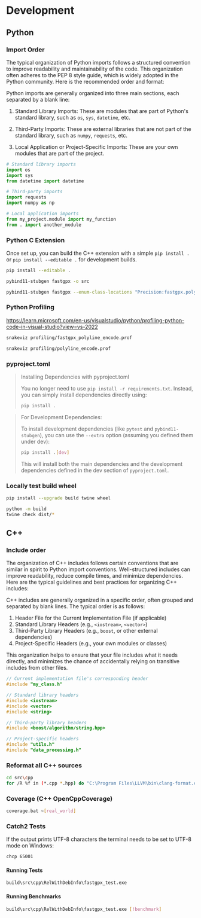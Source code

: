 # Development

## Python

### Import Order

The typical organization of Python imports follows a structured convention to improve readability and maintainability of the code. This organization often adheres to the PEP 8 style guide, which is widely adopted in the Python community. Here is the recommended order and format:

Python imports are generally organized into three main sections, each separated by a blank line:

1. Standard Library Imports: These are modules that are part of Python's standard library, such as `os`, `sys`, `datetime`, etc.

2. Third-Party Imports: These are external libraries that are not part of the standard library, such as `numpy`, `requests`, etc.

3. Local Application or Project-Specific Imports: These are your own modules that are part of the project.

```py
# Standard library imports
import os
import sys
from datetime import datetime

# Third-party imports
import requests
import numpy as np

# Local application imports
from my_project.module import my_function
from . import another_module
```


### Python C Extension

Once set up, you can build the C++ extension with a simple `pip install .` or `pip install --editable .` for development builds.

```sh
pip install --editable .
```

```sh
pybind11-stubgen fastgpx -o src

pybind11-stubgen fastgpx --enum-class-locations "Precision:fastgpx.polyline" -o src
```

### Python Profiling

https://learn.microsoft.com/en-us/visualstudio/python/profiling-python-code-in-visual-studio?view=vs-2022

```sh
snakeviz profiling/fastgpx_polyline_encode.prof
```

```sh
snakeviz profiling/polyline_encode.prof
```

### pyproject.toml

> Installing Dependencies with pyproject.toml
>
> You no longer need to use `pip install -r requirements.txt`. Instead, you can simply install dependencies directly using:
>
> ```sh
> pip install .
> ```

> For Development Dependencies:
>
> To install development dependencies (like `pytest` and `pybind11-stubgen`), you can use the `--extra` option (assuming you defined them under dev):
>
> ```sh
> pip install .[dev]
> ```
>
> This will install both the main dependencies and the development dependencies defined in the dev section of `pyproject.toml`.

### Locally test build wheel

```sh
pip install --upgrade build twine wheel
```

```sh
python -m build
twine check dist/*
```

## C++

### Include order

The organization of C++ includes follows certain conventions that are similar in spirit to Python import conventions. Well-structured includes can improve readability, reduce compile times, and minimize dependencies. Here are the typical guidelines and best practices for organizing C++ includes:

C++ includes are generally organized in a specific order, often grouped and separated by blank lines. The typical order is as follows:

1. Header File for the Current Implementation File (if applicable)
2. Standard Library Headers (e.g., `<iostream>`, `<vector>`)
3. Third-Party Library Headers (e.g., `boost`, or other external dependencies)
4. Project-Specific Headers (e.g., your own modules or classes)

This organization helps to ensure that your file includes what it needs directly, and minimizes the chance of accidentally relying on transitive includes from other files.

```cpp
// Current implementation file's corresponding header
#include "my_class.h"

// Standard library headers
#include <iostream>
#include <vector>
#include <string>

// Third-party library headers
#include <boost/algorithm/string.hpp>

// Project-specific headers
#include "utils.h"
#include "data_processing.h"
```

### Reformat all C++ sources

```sh
cd src\cpp
for /R %f in (*.cpp *.hpp) do "C:\Program Files\LLVM\bin\clang-format.exe" -i "%f"
```

### Coverage (C++ OpenCppCoverage)

```sh
coverage.bat ~[real_world]
```

### Catch2 Tests

If the output prints UTF-8 characters the terminal needs to be set to UTF-8 mode on Windows:

```sh
chcp 65001
```
#### Running Tests

```sh
build\src\cpp\RelWithDebInfo\fastgpx_test.exe
```

#### Running Benchmarks

```sh
build\src\cpp\RelWithDebInfo\fastgpx_test.exe [!benchmark]
```
